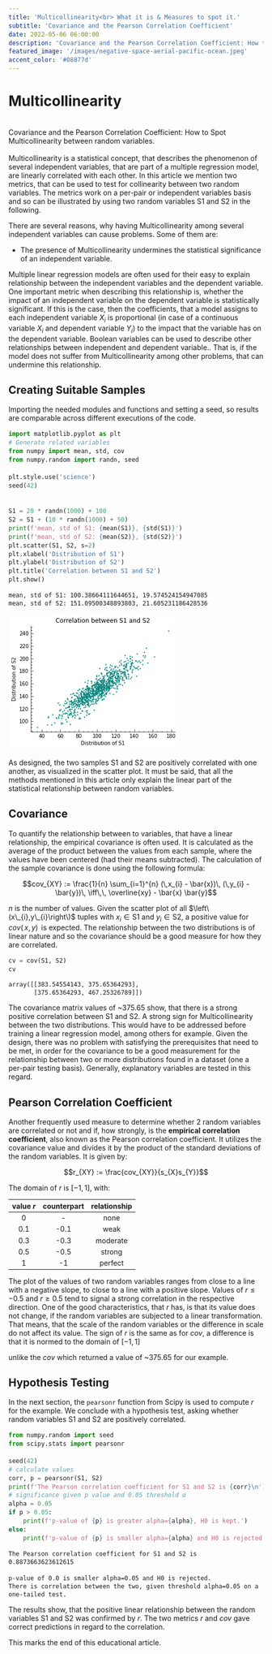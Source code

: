 ```yaml
---
title: 'Multicollinearity<br> What it is & Measures to spot it.'
subtitle: 'Covariance and the Pearson Correlation Coefficient'
date: 2022-05-06 06:00:00
description: 'Covariance and the Pearson Correlation Coefficient: How to Spot Multicollinearity between random variables.'
featured_image: '/images/negative-space-aerial-pacific-ocean.jpeg'
accent_color: '#08877d'
---
```


# Multicollinearity
<br>
Covariance and the Pearson Correlation Coefficient: How to Spot Multicollinearity between random variables.<br>
<br>
Multicollinearity is a statistical concept, that describes the phenomenon of several independent variables, that are
part of a multiple regression model, are linearly correlated with each other.  
In this article we mention two metrics, that can be used to test for collinearity between two random variables. The
metrics work on a per-pair or independent variables basis and so can be illustrated by using two random variables S1 and
S2 in the following.  
  
There are several reasons, why having Multicollinearity among several independent variables can cause problems. Some of
them are:  
- The presence of Multicollinearity undermines the statistical significance of an independent variable.  
  
Multiple linear regression models are often used for their easy to explain relationship between the independent
variables and the dependent variable. One important metric when describing this relationship is, whether the impact of
an independent variable on the dependent variable is statistically significant. If this is the case, then the
coefficients, that a model assigns to each independent variable $X_{i}$ is proportional (in case of a continuous
variable $X_{i}$ and dependent variable $Y_{i}$) to the impact that the variable has on the dependent variable. Boolean
variables can be used to describe other relationships between independent and dependent variable.. That is, if the model
does not suffer from Multicollinearity among other problems, that can undermine this relationship.


## Creating Suitable Samples


Importing the needed modules and functions and setting a seed, so results are comparable across different executions of the code.


```python
import matplotlib.pyplot as plt
# Generate related variables
from numpy import mean, std, cov
from numpy.random import randn, seed

plt.style.use('science')
seed(42)


S1 = 20 * randn(1000) + 100
S2 = S1 + (10 * randn(1000) + 50)
print(f'mean, std of S1: {mean(S1)}, {std(S1)}')
print(f'mean, std of S2: {mean(S2)}, {std(S2)}')
plt.scatter(S1, S2, s=2)
plt.xlabel('Distribution of S1')
plt.ylabel('Distribution of S2')
plt.title('Correlation between S1 and S2')
plt.show()

```

    mean, std of S1: 100.38664111644651, 19.574524154947085
    mean, std of S2: 151.09500348893803, 21.605231186428536



    
![png](/blog/images/output_4_1.png)
    


As designed, the two samples S1 and S2 are positively correlated with one another, as visualized in the scatter plot. It must be said, that all the methods mentioned in this article only explain the linear part of the statistical relationship between random variables.

## Covariance
To quantify the relationship between to variables, that have a linear relationship,
the empirical covariance is often used. It is calculated as the average of the product between
the values from each sample, where the values have been centered (had their means
subtracted). The calculation of the sample covariance is done using the following
formula:

$$cov_{XY} := \frac{1}{n} \sum_{i=1}^{n} (\,x_{i} - \bar{x})\, (\,y_{i} - \bar{y})\, \iff\,\, \overline{xy} - \bar{x} \bar{y}$$

$n$ is the number of values. Given the scatter plot of all $\left\(x\_{i},y\_{i}\right\)$ tuples with $x_{i} \in \mathrm{S1}$ and $y_{i} \in \mathrm{S2}$, a positive value for $cov(\,x,y)\,$ is expected. The relationship between the two distributions is of linear nature and so the covariance should be a good measure for how they are correlated.



```python
cv = cov(S1, S2)
cv

```




    array([[383.54554143, 375.65364293],
           [375.65364293, 467.25326789]])



The covariance matrix values of ~375.65 show, that there is a strong positive correlation between S1 and S2. A strong sign for Multicollinearity between the two distributions. This would have to be addressed before training a linear regression model, among others for example. Given the design, there was no problem with satisfying the prerequisites that need to be met, in order for the covariance to be a good measurement for the relationship between two or more distributions found in a dataset (one a per-pair testing basis). Generally, explanatory variables are tested in this regard.


## Pearson Correlation Coefficient
Another frequently used measure to determine whether 2 random variables are correlated or not and if, how strongly, is the
**empirical correlation coefficient**, also known as the Pearson correlation coefficient. It utilizes the covariance
value and divides it by the product of the standard deviations of the random variables. It is given by:

$$r_{XY} := \frac{cov_{XY}}{s_{X}s_{Y}}$$

The domain of $r$ is $[-1,1]$, with:

| value $r$ | counterpart | relationship |
|:---------:|:-----------:|:------------:|
| 0			| -			  |    none	     |
| 0.1		| -0.1		  |     weak     |
| 0.3		| -0.3		  |  moderate	 |
| 0.5		| -0.5		  | strong		|
| 1			| -1		  | perfect 	|



The plot of the values of two random variables ranges from close to a line with a negative slope, to close to a line
with a positive slope. Values of $r \le -0.5$ and $r \ge 0.5$ tend to signal a strong correlation in the respective
direction. One of the good characteristics, that $r$ has, is that its value does not change, if the random variables are
subjected to a linear transformation. That means, that the scale of the random variables or the difference in scale do
not affect its value. The sign of $r$ is the same as for $cov$, a difference is that it is normed to the domain of $[-1,1]$ 

unlike the $cov$ which returned a value of ~375.65 for our example.



## Hypothesis Testing
In the next section, the `pearsonr` function from Scipy is used to compute $r$ for the example. We conclude with a
hypothesis test, asking whether random variables S1 and S2 are positively correlated.



```python
from numpy.random import seed
from scipy.stats import pearsonr

seed(42)
# calculate values
corr, p = pearsonr(S1, S2)
print(f'The Pearson correlation coefficient for S1 and S2 is {corr}\n')
# significance given p value and 0.05 threshold α
alpha = 0.05
if p > 0.05:
	print(f'p-value of {p} is greater alpha={alpha}, H0 is kept.')
else:
	print(f'p-value of {p} is smaller alpha={alpha} and H0 is rejected.\nThere is correlation between the two, given threshold alpha={alpha} on a one-tailed test.')

```

    The Pearson correlation coefficient for S1 and S2 is 0.8873663623612615
    
    p-value of 0.0 is smaller alpha=0.05 and H0 is rejected.
    There is correlation between the two, given threshold alpha=0.05 on a one-tailed test.


The results show, that the positive linear relationship between the random variables S1 and S2 was confirmed by $r$. The two metrics $r$ and $cov$ gave correct predictions in regard to the correlation.

This marks the end of this educational article.

